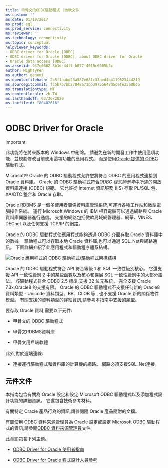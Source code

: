 ```yaml
---
title: 甲骨文的ODBC驅動程式 |微軟文件
ms.custom: ''
ms.date: 01/19/2017
ms.prod: sql
ms.prod_service: connectivity
ms.reviewer: ''
ms.technology: connectivity
ms.topic: conceptual
helpviewer_keywords:
- ODBC driver for Oracle [ODBC]
- ODBC driver for Oracle [ODBC], about ODBC driver for Oracle
- Oracle data access [ODBC]
ms.assetid: 937e0662-8b1d-44f7-b077-4015c6605b2c
author: MightyPen
ms.author: genemi
ms.openlocfilehash: 2b5f1aabd23a587e681c33aed4b4119523444219
ms.sourcegitcommit: fc5b757bb27048a71bb39755648d5cefe25a8bc6
ms.translationtype: MT
ms.contentlocale: zh-TW
ms.lasthandoff: 03/30/2020
ms.locfileid: "80402616"
---
```

# <a name="odbc-driver-for-oracle"></a>ODBC Driver for Oracle
> [!IMPORTANT]  
>  此功能將在將來版本的 Windows 中刪除。 請避免在新的開發工作中使用這項功能，並規劃修改目前使用這項功能的應用程式。 而是使用[Oracle 提供的 ODBC 驅動程式](https://www.oracle.com/database/technologies/releasenote-odbc-ic.html)。  
  
 Microsoft® Oracle 的 ODBC 驅動程式允許您將符合 ODBC 的應用程式連接到 Oracle 資料庫。 Oracle 的 ODBC 驅動程式符合*ODBC 程式師參考*中所述的開放資料庫連接 (ODBC) 規範。 它允許從 Internet 資訊服務 (IIS) 存取 PL/SQL 包、XA/DTC 整合和 Oracle 存取。  
  
 Oracle RDBMS 是一個多使用者關係資料庫管理系統,可運行各種工作站和微型電腦操作系統。 運行 Microsoft Windows 的 IBM 相容電腦可以通過網路與 Oracle 資料庫伺服器進行通信。 支援的網路包括微軟局域網管理器、網華、VINES、DECnet 以及任何支援 TCP/IP 的網路。  
  
 Oracle 的 ODBC 驅動程式使應用程式能夠透過 ODBC 介面存取 Oracle 資料庫中的數據。 驅動程式可以存取本地 Oracle 資料庫,也可以通過 SQL_Net與網路通訊。 下圖詳細介紹了此應用程式和驅動程序體系結構。  
  
 ![Oracle 應用程式的 ODBC 驅動程式&#47;驅動程式架構結構](../../odbc/microsoft/media/orcdrvsdkarch.gif "OrcDrvSDKArch")  
  
 Oracle 的 ODBC 驅動程式符合 API 符合等級 1 和 SQL 一致性級別核心。 它還支援 API 一致性級別 2 中的某些函數以及核心和擴展 SQL 一致性級別中的大部分語法。 該驅動程式符合 ODBC 2.5 標準,支援 32 位元系統。 完全支援 Oracle 7.3x;Oracle8 的支援有限。 Oracle 的 ODBC 驅動程式不支援任何新的 Oracle8 資料類型 - Unicode 資料類型、BB、CLOB 等 , 也不支援 Oracle 新的關係物件模型。 有關支援的資料類型的詳細資訊,請參考本指南中[支援的類型](../../odbc/microsoft/supported-data-types-odbc-driver-for-oracle.md)。  
  
 要存取 Oracle 資料,需要以下元件:  
  
-   甲骨文的 ODBC 驅動程式  
  
-   甲骨文RDBMS資料庫  
  
-   甲骨文用戶端軟體  
  
 此外,對於遠端連線:  
  
-   連接運行驅動程式和資料庫的計算機的網路。 網路必須支援SQL_Net連接。  
  
## <a name="component-documentation"></a>元件文件  
 本指南包含有關為 Oracle 設定和設定 Microsoft ODBC 驅動程式以及添加程式設計功能的詳細資訊。 它還包含技術參考材料。  
  
 有關特定 Oracle 產品行為的資訊,請參閱隨 Oracle 產品隨附的文檔。  
  
 有關使用 ODBC 資料來源管理員為 Oracle 設定或設定 Microsoft ODBC 驅動程式的資訊,請參閱[ODBC 資料來源管理員](../../odbc/admin/odbc-data-source-administrator.md)文件。  
  
 此章節包含下列主題。  
  
-   [ODBC Driver for Oracle 使用者指南](../../odbc/microsoft/odbc-driver-for-oracle-user-s-guide.md)  
  
-   [ODBC Driver for Oracle 程式設計人員參考](../../odbc/microsoft/odbc-driver-for-oracle-programmer-s-reference.md)
